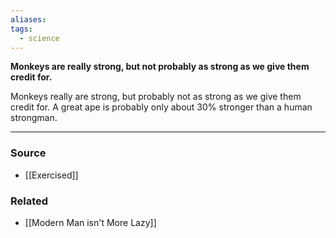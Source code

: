 ```yaml
---
aliases: 
tags:
  - science
---
```

**Monkeys are really strong, but not probably as strong as we give them credit for.**

Monkeys really are strong, but probably not as strong as we give them credit for. A great ape is probably only about 30% stronger than a human strongman.

---

### Source
- [[Exercised]]

### Related
- [[Modern Man isn't More Lazy]]